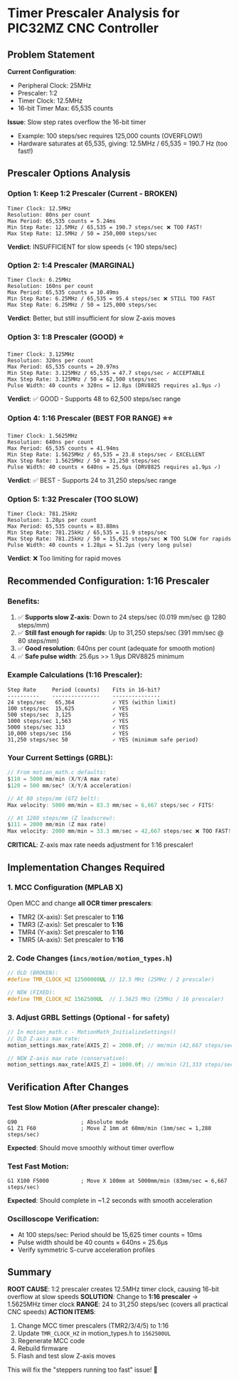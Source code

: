 # Timer Prescaler Analysis for PIC32MZ CNC Controller

## Problem Statement
**Current Configuration**:
- Peripheral Clock: 25MHz
- Prescaler: 1:2
- Timer Clock: 12.5MHz
- 16-bit Timer Max: 65,535 counts

**Issue**: Slow step rates overflow the 16-bit timer
- Example: 100 steps/sec requires 125,000 counts (OVERFLOW!)
- Hardware saturates at 65,535, giving: 12.5MHz / 65,535 = 190.7 Hz (too fast!)

## Prescaler Options Analysis

### Option 1: Keep 1:2 Prescaler (Current - BROKEN)
```
Timer Clock: 12.5MHz
Resolution: 80ns per count
Max Period: 65,535 counts = 5.24ms
Min Step Rate: 12.5MHz / 65,535 = 190.7 steps/sec ❌ TOO FAST!
Max Step Rate: 12.5MHz / 50 = 250,000 steps/sec
```
**Verdict**: INSUFFICIENT for slow speeds (< 190 steps/sec)

### Option 2: 1:4 Prescaler (MARGINAL)
```
Timer Clock: 6.25MHz
Resolution: 160ns per count
Max Period: 65,535 counts = 10.49ms
Min Step Rate: 6.25MHz / 65,535 = 95.4 steps/sec ❌ STILL TOO FAST
Max Step Rate: 6.25MHz / 50 = 125,000 steps/sec
```
**Verdict**: Better, but still insufficient for slow Z-axis moves

### Option 3: 1:8 Prescaler (GOOD) ⭐
```
Timer Clock: 3.125MHz
Resolution: 320ns per count
Max Period: 65,535 counts = 20.97ms
Min Step Rate: 3.125MHz / 65,535 = 47.7 steps/sec ✓ ACCEPTABLE
Max Step Rate: 3.125MHz / 50 = 62,500 steps/sec
Pulse Width: 40 counts × 320ns = 12.8µs (DRV8825 requires ≥1.9µs ✓)
```
**Verdict**: ✅ GOOD - Supports 48 to 62,500 steps/sec range

### Option 4: 1:16 Prescaler (BEST FOR RANGE) ⭐⭐
```
Timer Clock: 1.5625MHz
Resolution: 640ns per count
Max Period: 65,535 counts = 41.94ms
Min Step Rate: 1.5625MHz / 65,535 = 23.8 steps/sec ✓ EXCELLENT
Max Step Rate: 1.5625MHz / 50 = 31,250 steps/sec
Pulse Width: 40 counts × 640ns = 25.6µs (DRV8825 requires ≥1.9µs ✓)
```
**Verdict**: ✅ BEST - Supports 24 to 31,250 steps/sec range

### Option 5: 1:32 Prescaler (TOO SLOW)
```
Timer Clock: 781.25kHz
Resolution: 1.28µs per count
Max Period: 65,535 counts = 83.88ms
Min Step Rate: 781.25kHz / 65,535 = 11.9 steps/sec
Max Step Rate: 781.25kHz / 50 = 15,625 steps/sec ❌ TOO SLOW for rapids
Pulse Width: 40 counts × 1.28µs = 51.2µs (very long pulse)
```
**Verdict**: ❌ Too limiting for rapid moves

## Recommended Configuration: 1:16 Prescaler

### Benefits:
1. ✅ **Supports slow Z-axis**: Down to 24 steps/sec (0.019 mm/sec @ 1280 steps/mm)
2. ✅ **Still fast enough for rapids**: Up to 31,250 steps/sec (391 mm/sec @ 80 steps/mm)
3. ✅ **Good resolution**: 640ns per count (adequate for smooth motion)
4. ✅ **Safe pulse width**: 25.6µs >> 1.9µs DRV8825 minimum

### Example Calculations (1:16 Prescaler):
```
Step Rate     Period (counts)    Fits in 16-bit?
----------    ---------------    ---------------
24 steps/sec   65,364            ✓ YES (within limit)
100 steps/sec  15,625            ✓ YES
500 steps/sec  3,125             ✓ YES
1000 steps/sec 1,563             ✓ YES
5000 steps/sec 313               ✓ YES
10,000 steps/sec 156             ✓ YES
31,250 steps/sec 50              ✓ YES (minimum safe period)
```

### Your Current Settings (GRBL):
```c
// From motion_math.c defaults:
$110 = 5000 mm/min (X/Y/A max rate)
$120 = 500 mm/sec² (X/Y/A acceleration)

// At 80 steps/mm (GT2 belt):
Max velocity: 5000 mm/min = 83.3 mm/sec = 6,667 steps/sec ✓ FITS!

// At 1280 steps/mm (Z leadscrew):
$111 = 2000 mm/min (Z max rate)
Max velocity: 2000 mm/min = 33.3 mm/sec = 42,667 steps/sec ❌ TOO FAST!
```

**CRITICAL**: Z-axis max rate needs adjustment for 1:16 prescaler!

## Implementation Changes Required

### 1. MCC Configuration (MPLAB X)
Open MCC and change **all OCR timer prescalers**:
- TMR2 (X-axis): Set prescaler to **1:16**
- TMR3 (Z-axis): Set prescaler to **1:16**
- TMR4 (Y-axis): Set prescaler to **1:16**
- TMR5 (A-axis): Set prescaler to **1:16**

### 2. Code Changes (`incs/motion/motion_types.h`)
```c
// OLD (BROKEN):
#define TMR_CLOCK_HZ 12500000UL // 12.5 MHz (25MHz / 2 prescaler)

// NEW (FIXED):
#define TMR_CLOCK_HZ 1562500UL  // 1.5625 MHz (25MHz / 16 prescaler)
```

### 3. Adjust GRBL Settings (Optional - for safety)
```c
// In motion_math.c - MotionMath_InitializeSettings()
// OLD Z-axis max rate:
motion_settings.max_rate[AXIS_Z] = 2000.0f; // mm/min (42,667 steps/sec @ 1280 steps/mm)

// NEW Z-axis max rate (conservative):
motion_settings.max_rate[AXIS_Z] = 1000.0f; // mm/min (21,333 steps/sec @ 1280 steps/mm) ✓ SAFE
```

## Verification After Changes

### Test Slow Motion (After prescaler change):
```gcode
G90                    ; Absolute mode
G1 Z1 F60              ; Move Z 1mm at 60mm/min (1mm/sec = 1,280 steps/sec)
```
**Expected**: Should move smoothly without timer overflow

### Test Fast Motion:
```gcode
G1 X100 F5000          ; Move X 100mm at 5000mm/min (83mm/sec = 6,667 steps/sec)
```
**Expected**: Should complete in ~1.2 seconds with smooth acceleration

### Oscilloscope Verification:
- At 100 steps/sec: Period should be 15,625 timer counts = 10ms
- Pulse width should be 40 counts × 640ns = 25.6µs
- Verify symmetric S-curve acceleration profiles

## Summary

**ROOT CAUSE**: 1:2 prescaler creates 12.5MHz timer clock, causing 16-bit overflow at slow speeds
**SOLUTION**: Change to **1:16 prescaler** → 1.5625MHz timer clock
**RANGE**: 24 to 31,250 steps/sec (covers all practical CNC speeds)
**ACTION ITEMS**:
1. Change MCC timer prescalers (TMR2/3/4/5) to 1:16
2. Update `TMR_CLOCK_HZ` in motion_types.h to `1562500UL`
3. Regenerate MCC code
4. Rebuild firmware
5. Flash and test slow Z-axis moves

This will fix the "steppers running too fast" issue! 🎯
